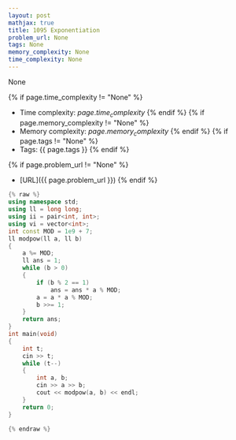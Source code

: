 ```yaml
---
layout: post
mathjax: true
title: 1095 Exponentiation
problem_url: None
tags: None
memory_complexity: None
time_complexity: None
---
```


None


{% if page.time_complexity != "None" %}
- Time complexity: ${{ page.time_complexity }}$
{% endif %}
{% if page.memory_complexity != "None" %}
- Memory complexity: ${{ page.memory_complexity }}$
{% endif %}
{% if page.tags != "None" %}
- Tags: {{ page.tags }}
{% endif %}

{% if page.problem_url != "None" %}
- [URL]({{ page.problem_url }})
{% endif %}

```cpp
{% raw %}
using namespace std;
using ll = long long;
using ii = pair<int, int>;
using vi = vector<int>;
int const MOD = 1e9 + 7;
ll modpow(ll a, ll b)
{
    a %= MOD;
    ll ans = 1;
    while (b > 0)
    {
        if (b % 2 == 1)
            ans = ans * a % MOD;
        a = a * a % MOD;
        b >>= 1;
    }
    return ans;
}
int main(void)
{
    int t;
    cin >> t;
    while (t--)
    {
        int a, b;
        cin >> a >> b;
        cout << modpow(a, b) << endl;
    }
    return 0;
}

{% endraw %}
```
